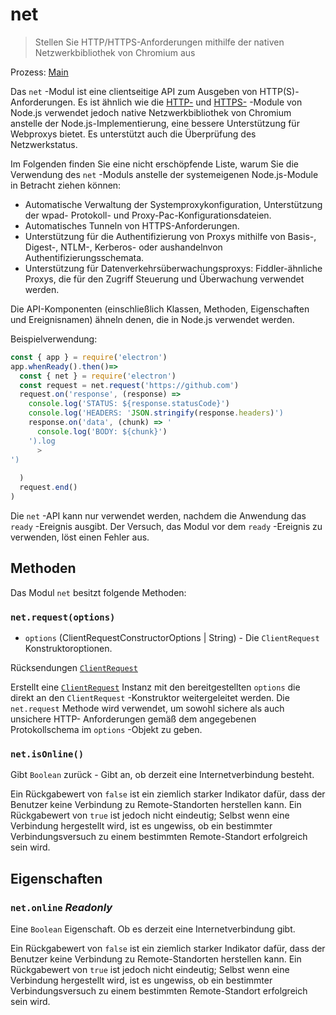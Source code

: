 # net

> Stellen Sie HTTP/HTTPS-Anforderungen mithilfe der nativen Netzwerkbibliothek von Chromium aus

Prozess: [Main](../glossary.md#main-process)

Das `net` -Modul ist eine clientseitige API zum Ausgeben von HTTP(S)-Anforderungen. Es ist ähnlich wie die [HTTP-](https://nodejs.org/api/http.html) und [HTTPS-](https://nodejs.org/api/https.html) -Module von Node.js verwendet jedoch native Netzwerkbibliothek von Chromium anstelle der Node.js-Implementierung, eine bessere Unterstützung für Webproxys bietet. Es unterstützt auch die Überprüfung des Netzwerkstatus.

Im Folgenden finden Sie eine nicht erschöpfende Liste, warum Sie die Verwendung des `net` -Moduls anstelle der systemeigenen Node.js-Module in Betracht ziehen können:

* Automatische Verwaltung der Systemproxykonfiguration, Unterstützung der wpad- Protokoll- und Proxy-Pac-Konfigurationsdateien.
* Automatisches Tunneln von HTTPS-Anforderungen.
* Unterstützung für die Authentifizierung von Proxys mithilfe von Basis-, Digest-, NTLM-, Kerberos- oder aushandelnvon Authentifizierungsschemata.
* Unterstützung für Datenverkehrsüberwachungsproxys: Fiddler-ähnliche Proxys, die für den Zugriff Steuerung und Überwachung verwendet werden.

Die API-Komponenten (einschließlich Klassen, Methoden, Eigenschaften und Ereignisnamen) ähneln denen, die in Node.js verwendet werden.

Beispielverwendung:

```javascript
const { app } = require('electron')
app.whenReady().then()=>
  const { net } = require('electron')
  const request = net.request('https://github.com')
  request.on('response', (response) =>
    console.log('STATUS: ${response.statusCode}')
    console.log('HEADERS: 'JSON.stringify(response.headers)')
    response.on('data', (chunk) => '
      console.log('BODY: ${chunk}')
    ').log
      > 
')
    
  )
  request.end()
)
```

Die `net` -API kann nur verwendet werden, nachdem die Anwendung das `ready` -Ereignis ausgibt. Der Versuch, das Modul vor dem `ready` -Ereignis zu verwenden, löst einen Fehler aus.

## Methoden

Das Modul `net` besitzt folgende Methoden:

### `net.request(options)`

* `options` (ClientRequestConstructorOptions | String) - Die `ClientRequest` Konstruktoroptionen.

Rücksendungen [`ClientRequest`](./client-request.md)

Erstellt eine [`ClientRequest`](./client-request.md) Instanz mit den bereitgestellten `options` die direkt an den `ClientRequest` -Konstruktor weitergeleitet werden. Die `net.request` Methode wird verwendet, um sowohl sichere als auch unsichere HTTP- Anforderungen gemäß dem angegebenen Protokollschema im `options` -Objekt zu geben.

### `net.isOnline()`

Gibt `Boolean` zurück - Gibt an, ob derzeit eine Internetverbindung besteht.

Ein Rückgabewert von `false` ist ein ziemlich starker Indikator dafür, dass der Benutzer keine Verbindung zu Remote-Standorten herstellen kann. Ein Rückgabewert von `true` ist jedoch nicht eindeutig; Selbst wenn eine Verbindung hergestellt wird, ist es ungewiss, ob ein bestimmter Verbindungsversuch zu einem bestimmten Remote-Standort erfolgreich sein wird.

## Eigenschaften

### `net.online` _Readonly_

Eine `Boolean` Eigenschaft. Ob es derzeit eine Internetverbindung gibt.

Ein Rückgabewert von `false` ist ein ziemlich starker Indikator dafür, dass der Benutzer keine Verbindung zu Remote-Standorten herstellen kann. Ein Rückgabewert von `true` ist jedoch nicht eindeutig; Selbst wenn eine Verbindung hergestellt wird, ist es ungewiss, ob ein bestimmter Verbindungsversuch zu einem bestimmten Remote-Standort erfolgreich sein wird.
